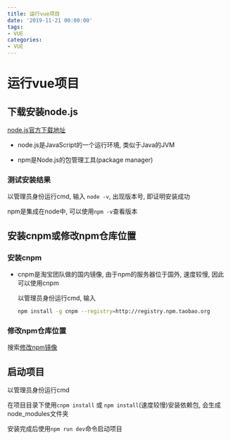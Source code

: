 ```yaml
---
title: 运行vue项目
date: '2019-11-21 00:00:00'
tags:
- VUE
categories:
- VUE
---
```

# 运行vue项目

## 下载安装node.js
[node.js官方下载地址](https://nodejs.org/en/)

- node.js是JavaScript的一个运行环境, 类似于Java的JVM

- npm是Node.js的包管理工具(package manager)

### 测试安装结果
以管理员身份运行cmd, 输入 ```node -v```, 出现版本号, 即证明安装成功

npm是集成在node中, 可以使用```npm -v```查看版本

## 安装cnpm或修改npm仓库位置

### 安装cnpm
- cnpm是淘宝团队做的国内镜像, 由于npm的服务器位于国外, 速度较慢, 因此可以使用cnpm

  以管理员身份运行cmd, 输入

  ```bash
  npm install -g cnpm --registry=http://registry.npm.taobao.org
  ```

### 修改npm仓库位置

搜索[修改npm镜像]()

## 启动项目

以管理员身份运行cmd

在项目目录下使用```cnpm install``` 或 ```npm install```(速度较慢)安装依赖包, 会生成node_modules文件夹

安装完成后使用```npm run dev```命令启动项目
